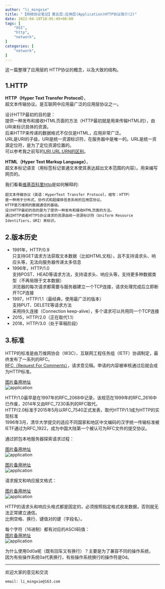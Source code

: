 ```yaml
---
author: "li_mingxie"
title: "【网络协议笔记】第五层:应用层(Application)HTTP协议简介(2)"
date: 2022-04-19T18:05:49+08:00
tags: [
    "OSI",
    "http",
    "network",
]
categories: [
    "network",
]
---
```


这一篇整理了应用层的 HTTP协议的概念，以及大致的结构。

## 1.HTTP

**HTTP（Hyper Text Transfer Protocol）**，  
超文本传输协议。是互联网中应用最广泛的应用层协议之一。

设计HTTP最初的目的是：  
提供一种发布和接收HTML页面的方法（HTTP最初就是用来传输HTML的），由URI来标识具体的资源。  
后来HTTP来传递的数据格式不仅仅是HTML，应用非常广泛。  
URL是URI的子级，URI是统一资源标识符，在服务器中是唯一的。URL是统一资源定位符，是为了定位资源位置的。  
可以参考我之前写的[URI,URL,URN的区别](https://limingxie.github.io/basic/uri_url_urn/)。

**HTML（Hyper Text Markup Language）**，  
超文本标记语言（用标签标记普通文本使其表达超出文本范围的内容）。用来编写网页的。  

我们看看[维基百科里http](https://zh.wikipedia.org/wiki/%E8%B6%85%E6%96%87%E6%9C%AC%E4%BC%A0%E8%BE%93%E5%8D%8F%E8%AE%AE)是如何解释的:  

```
超文本传输协议（英语：HyperText Transfer Protocol，缩写：HTTP）  
是一种用于分布式、协作式和超媒体信息系统的应用层协议。  
HTTP是万维网的数据通信的基础。
设计HTTP最初的目的是为了提供一种发布和接收HTML页面的方法。  
通过HTTP或者HTTPS协议请求的资源由统一资源标识符（Uniform Resource Identifiers，URI）来标识。
```

## 2.版本历史

* 1991年，HTTP/0.9  
只支持GET请求方法获取文本数据（比如HTML文档），且不支持请求头、响应头等，无法向服务器传递太多信息  
* 1996年，HTTP/1.0  
支持POST、HEAD等请求方法，支持请求头、响应头等，支持更多种数据类型（不再局限于文本数据）  
浏览器的每次请求都需要与服务器建立一个TCP连接，请求处理完成后立即断开TCP连接  
* 1997，HTTP/1.1（最经典，使用最广泛的版本）  
支持PUT、DELETE等请求方法  
采用持久连接（Connection keep-alive），多个请求可以共用同一个TCP连接  
* 2015，HTTP/2.0（正在取代1.1）  
* 2018，HTTP/3.0（处于草稿阶段）  

## 3.标准

HTTP的标准是由万维网协会（W3C）、互联网工程任务组（IETF）协调制定，最终发布了一系列的RFC。  
[RFC（Request For Comments）](https://www.rfc-editor.org/standards)，请求意见稿。申请的内容被审核通过后就会成为HTTP标准。  

[图片备用地址](https://limingxie.github.io/images/network/application/application_05.png)  
![application](https://mingxie-blog.oss-cn-beijing.aliyuncs.com/image/network/application/application_05.png?x-oss-process=image/resize,w_800,m_lfit)  

HTTP/1.0最早是在1997年的RFC_2068中记录，该规范在1999年的RFC_2616中已作废，2014年又由RFC_7230系列的RFC取代。  
HTTP/2.0标准于2015年5月以RFC_7540正式发表，取代HTTP/1.1成为HTTP的实现标准  
1996年3月，清华大学提交的适应不同国家和地区中文编码的汉字统一传输标准被IETF通过为RFC_1922，成为中国大陆第一个被认可为RFC文件的提交协议。  

通过抓包本地服务器探索请求过程：

[图片备用地址](https://limingxie.github.io/images/network/application/application_06.png)  
![application](https://mingxie-blog.oss-cn-beijing.aliyuncs.com/image/network/application/application_06.png?x-oss-process=image/resize,w_800,m_lfit)  

[图片备用地址](https://limingxie.github.io/images/network/application/application_07.png)  
![application](https://mingxie-blog.oss-cn-beijing.aliyuncs.com/image/network/application/application_07.png?x-oss-process=image/resize,w_800,m_lfit)  

请求报文和响应报文格式：  

[图片备用地址](https://limingxie.github.io/images/network/application/application_08.png)  
![application](https://mingxie-blog.oss-cn-beijing.aliyuncs.com/image/network/application/application_08.png?x-oss-process=image/resize,w_800,m_lfit)  

HTTP的请求头和响应头格式都是固定的，必须按照指定格式收发数据，否则就无法正常建立通信。  
比例空格、换行、键值对的键（字段名）。  

每个字符（16进制）都有对应的ASCII码值：  
[图片备用地址](https://limingxie.github.io/images/network/application/application_11.png)  
![application](https://mingxie-blog.oss-cn-beijing.aliyuncs.com/image/network/application/application_11.png?x-oss-process=image/resize,w_800,m_lfit)  

为什么使用0d0a呢（既有回车又有换行）？主要是为了兼容不同的操作系统，  
因为有些操作系统0a代表换行，有些操作系统换行的操作符是0d。  

----------------------------------------------
欢迎大家的意见和交流

`email: li_mingxie@163.com`
